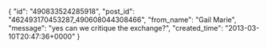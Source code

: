  {
   "id": "490833524285918",
   "post_id": "462493170453287_490608044308466",
   "from_name": "Gail Marie",
   "message": "yes can we critique the exchange?",
   "created_time": "2013-03-10T20:47:36+0000"
 }
